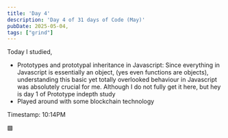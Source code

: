 ```yaml
---
title: 'Day 4'
description: 'Day 4 of 31 days of Code (May)'
pubDate: 2025-05-04,
tags: ["grind"]
---
```


Today I studied, 

- Prototypes and prototypal inheritance in Javascript: Since everything in Javascript is essentially an object, (yes even functions are objects), understanding this basic yet totally overlooked behaviour in Javascript was absolutely crucial for me. Although I do not fully get it here, but hey is day 1 of Prototype indepth study
- Played around with some blockchain technology 

Timestamp: 10:14PM

🟩